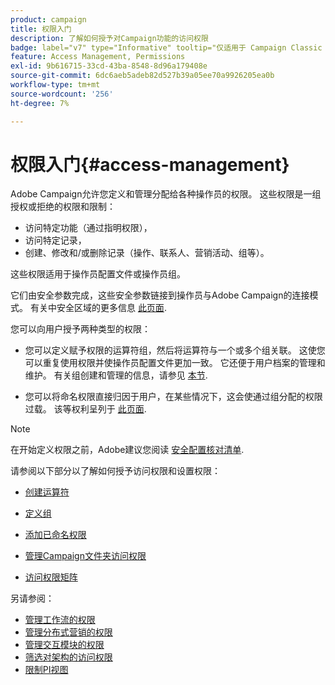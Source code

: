 ```yaml
---
product: campaign
title: 权限入门
description: 了解如何授予对Campaign功能的访问权限
badge: label="v7" type="Informative" tooltip="仅适用于 Campaign Classic v7"
feature: Access Management, Permissions
exl-id: 9b616715-33cd-43ba-8548-8d96a179408e
source-git-commit: 6dc6aeb5adeb82d527b39a05ee70a9926205ea0b
workflow-type: tm+mt
source-wordcount: '256'
ht-degree: 7%

---
```


# 权限入门{#access-management}



Adobe Campaign允许您定义和管理分配给各种操作员的权限。 这些权限是一组授权或拒绝的权限和限制：

* 访问特定功能（通过指明权限），
* 访问特定记录，
* 创建、修改和/或删除记录（操作、联系人、营销活动、组等）。

这些权限适用于操作员配置文件或操作员组。

它们由安全参数完成，这些安全参数链接到操作员与Adobe Campaign的连接模式。 有关中安全区域的更多信息 [此页面](../../installation/using/security-zones.md).

您可以向用户授予两种类型的权限：

* 您可以定义赋予权限的运算符组，然后将运算符与一个或多个组关联。 这使您可以重复使用权限并使操作员配置文件更加一致。 它还便于用户档案的管理和维护。 有关组创建和管理的信息，请参见 [本节](access-management-groups.md).

* 您可以将命名权限直接归因于用户，在某些情况下，这会使通过组分配的权限过载。 该等权利呈列于 [此页面](access-management-named-rights.md).

>[!NOTE]
>
>在开始定义权限之前，Adobe建议您阅读 [安全配置核对清单](https://helpx.adobe.com/cn/campaign/kb/acc-security.html).

请参阅以下部分以了解如何授予访问权限和设置权限：

* [创建运算符](access-management-operators.md)

* [定义组](access-management-groups.md)

* [添加已命名权限](access-management-named-rights.md)

* [管理Campaign文件夹访问权限](access-management-folders.md)

* [访问权限矩阵](access-management-named-rights.md#access-rights-matrix)


另请参阅：

* [管理工作流的权限](../../workflow/using/managing-rights.md)
* [管理分布式营销的权限](../../distributed/using/about-distributed-marketing.md#operators-and-entities)
* [管理交互模块的权限](../../interaction/using/operator-profiles.md)
* [筛选对架构的访问权限](../../configuration/using/filtering-schemas.md)
* [限制PI视图](../../configuration/using/restricting-pii-view.md)
